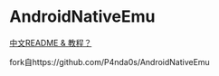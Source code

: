 # AndroidNativeEmu
[ 中文README & 教程？ ](README_cn.md)

fork自https://github.com/P4nda0s/AndroidNativeEmu
